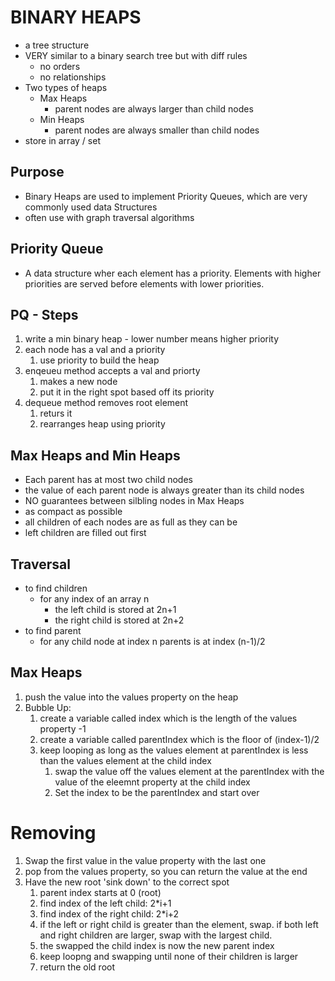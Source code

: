 # BINARY HEAPS
- a tree structure
- VERY similar to a binary search tree but with diff rules
    - no orders
    - no relationships
- Two types of heaps
    - Max Heaps
        - parent nodes are always larger than child nodes
    - Min Heaps
        - parent nodes are always smaller than child nodes
- store in array / set

## Purpose
- Binary Heaps are used to implement Priority Queues, which are very commonly used data Structures
- often use with graph traversal algorithms

## Priority Queue
- A data structure wher each element has a priority. Elements with higher priorities are served before elements with lower priorities.

## PQ - Steps
1. write a min binary heap - lower number means higher priority
1. each node has a val and a priority
    1. use priority to build the heap
1. enqeueu method accepts a val and priorty
    1. makes a new node
    1. put it in the right spot based off its priority
1. dequeue method removes root element
    1. returs it
    1. rearranges heap using priority

## Max Heaps and Min Heaps
- Each parent has at most two child nodes
- the value of each parent node is always greater than its child nodes
- NO guarantees between silbling nodes in Max Heaps
- as compact as possible
- all children of each nodes are as full as they can be
- left children are filled out first

## Traversal
- to find children
    - for any index of an array n
        - the left child is stored at 2n+1
        - the right child is stored at 2n+2
- to find parent
    - for any child node at index n
        parents is at index (n-1)/2

## Max Heaps
1. push the value into the values property on the heap
1. Bubble Up:
    1. create a variable called index which is the length of the values property -1
    1. create a variable called parentIndex which is the floor of (index-1)/2
    1. keep looping as long as the values element at parentIndex is less than the values element at the child index
        1. swap the value off the values element at the parentIndex with the value of the eleemnt property at the child index
        1. Set the index to be the parentIndex and start over

# Removing
1. Swap the first value in the value property with the last one
1. pop from the values property, so you can return the value at the end
1. Have the new root 'sink down' to the correct spot
    1. parent index starts at 0 (root)
    1. find index of the left child: 2*i+1
    1. find index of the right child: 2*i+2
    1. if the left or right child is greater than the element, swap. if both left and right children are larger, swap with the largest child.
    1. the swapped the child index is now the new parent index
    1. keep loopng and swapping until none of their children is larger
    1. return the old root
